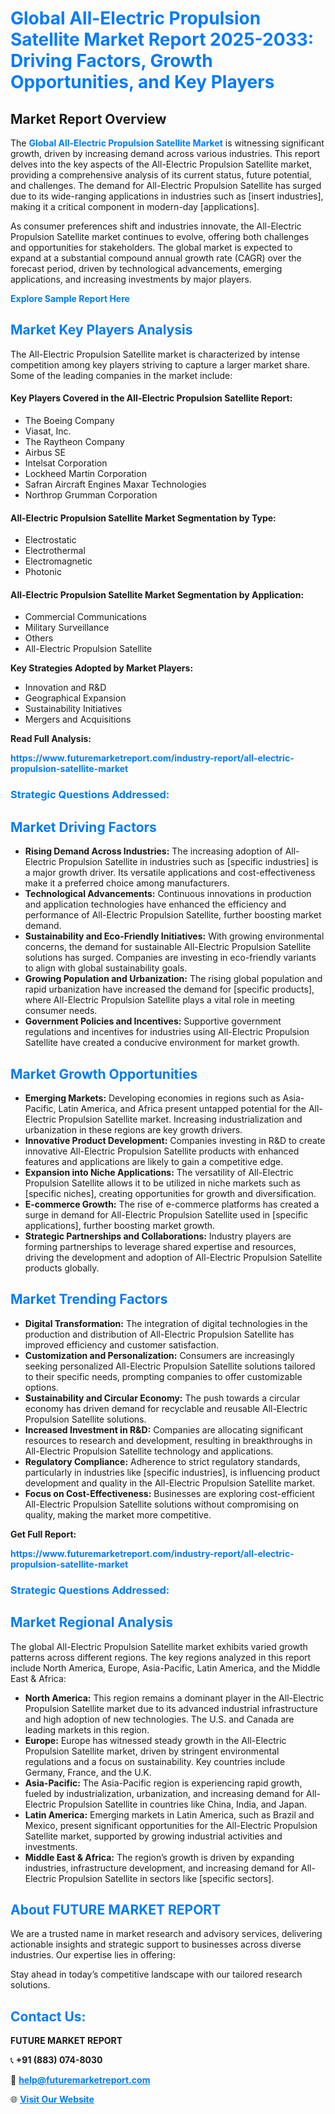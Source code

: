 <h1 style="color: #007BFF;">Global All-Electric Propulsion Satellite Market Report 2025-2033: Driving Factors, Growth Opportunities, and Key Players</h1>

<section id="overview">
<h2>Market Report Overview</h2>
<p>The <a href="https://www.futuremarketreport.com/industry-report/all-electric-propulsion-satellite-market" style="color: #007BFF; text-decoration: none;"><strong>Global All-Electric Propulsion Satellite Market</strong></a> is witnessing significant growth, driven by increasing demand across various industries. This report delves into the key aspects of the All-Electric Propulsion Satellite market, providing a comprehensive analysis of its current status, future potential, and challenges. The demand for All-Electric Propulsion Satellite has surged due to its wide-ranging applications in industries such as [insert industries], making it a critical component in modern-day [applications].</p>
<p>As consumer preferences shift and industries innovate, the All-Electric Propulsion Satellite market continues to evolve, offering both challenges and opportunities for stakeholders. The global market is expected to expand at a substantial compound annual growth rate (CAGR) over the forecast period, driven by technological advancements, emerging applications, and increasing investments by major players.</p>
</section>

<section id="overview">
<p><a href="https://www.futuremarketreport.com/request-sample/reportId=111043" style="color: #007BFF; text-decoration: none;"><strong>Explore Sample Report Here</strong></a></p>
</section>

<section id="key-players">
<h2 style="color: #007BFF;">Market Key Players Analysis</h2>
<p>The All-Electric Propulsion Satellite market is characterized by intense competition among key players striving to capture a larger market share. Some of the leading companies in the market include:</p>
<h4>Key Players Covered in the All-Electric Propulsion Satellite Report:</h4>
<ul><li>The Boeing Company</li><li>Viasat, Inc.</li><li>The Raytheon Company</li><li>Airbus SE</li><li>Intelsat Corporation</li><li>Lockheed Martin Corporation</li><li>Safran Aircraft Engines Maxar Technologies</li><li>Northrop Grumman Corporation</li></ul>
<h4>All-Electric Propulsion Satellite Market Segmentation by Type:</h4>
<ul><li>Electrostatic</li><li>Electrothermal</li><li>Electromagnetic</li><li>Photonic</li></ul>

<h4>All-Electric Propulsion Satellite Market Segmentation by Application:</h4>
<ul><li>Commercial Communications</li><li>Military Surveillance</li><li>Others</li><li>All-Electric Propulsion Satellite</li></ul>
<p><strong>Key Strategies Adopted by Market Players:</strong></p>
<ul>
<li>Innovation and R&D</li>
<li>Geographical Expansion</li>
<li>Sustainability Initiatives</li>
<li>Mergers and Acquisitions</li>
</ul>
</section>

<section>
<p><strong>Read Full Analysis: </strong></p><a href="https://www.futuremarketreport.com/industry-report/all-electric-propulsion-satellite-market" style="color: #007BFF; text-decoration: none;"><strong>https://www.futuremarketreport.com/industry-report/all-electric-propulsion-satellite-market</strong></a>
<h3 style="color: #007BFF;">Strategic Questions Addressed:</h3>
</section>

<section id="driving-factors">
<h2 style="color: #007BFF;">Market Driving Factors</h2>
<ul>
<li><strong>Rising Demand Across Industries:</strong> The increasing adoption of All-Electric Propulsion Satellite in industries such as [specific industries] is a major growth driver. Its versatile applications and cost-effectiveness make it a preferred choice among manufacturers.</li>
<li><strong>Technological Advancements:</strong> Continuous innovations in production and application technologies have enhanced the efficiency and performance of All-Electric Propulsion Satellite, further boosting market demand.</li>
<li><strong>Sustainability and Eco-Friendly Initiatives:</strong> With growing environmental concerns, the demand for sustainable All-Electric Propulsion Satellite solutions has surged. Companies are investing in eco-friendly variants to align with global sustainability goals.</li>
<li><strong>Growing Population and Urbanization:</strong> The rising global population and rapid urbanization have increased the demand for [specific products], where All-Electric Propulsion Satellite plays a vital role in meeting consumer needs.</li>
<li><strong>Government Policies and Incentives:</strong> Supportive government regulations and incentives for industries using All-Electric Propulsion Satellite have created a conducive environment for market growth.</li>
</ul>
</section>

<section id="growth-opportunities">
<h2 style="color: #007BFF;">Market Growth Opportunities</h2>
<ul>
<li><strong>Emerging Markets:</strong> Developing economies in regions such as Asia-Pacific, Latin America, and Africa present untapped potential for the All-Electric Propulsion Satellite market. Increasing industrialization and urbanization in these regions are key growth drivers.</li>
<li><strong>Innovative Product Development:</strong> Companies investing in R&D to create innovative All-Electric Propulsion Satellite products with enhanced features and applications are likely to gain a competitive edge.</li>
<li><strong>Expansion into Niche Applications:</strong> The versatility of All-Electric Propulsion Satellite allows it to be utilized in niche markets such as [specific niches], creating opportunities for growth and diversification.</li>
<li><strong>E-commerce Growth:</strong> The rise of e-commerce platforms has created a surge in demand for All-Electric Propulsion Satellite used in [specific applications], further boosting market growth.</li>
<li><strong>Strategic Partnerships and Collaborations:</strong> Industry players are forming partnerships to leverage shared expertise and resources, driving the development and adoption of All-Electric Propulsion Satellite products globally.</li>
</ul>
</section>

<section id="trending-factors">
<h2 style="color: #007BFF;">Market Trending Factors</h2>
<ul>
<li><strong>Digital Transformation:</strong> The integration of digital technologies in the production and distribution of All-Electric Propulsion Satellite has improved efficiency and customer satisfaction.</li>
<li><strong>Customization and Personalization:</strong> Consumers are increasingly seeking personalized All-Electric Propulsion Satellite solutions tailored to their specific needs, prompting companies to offer customizable options.</li>
<li><strong>Sustainability and Circular Economy:</strong> The push towards a circular economy has driven demand for recyclable and reusable All-Electric Propulsion Satellite solutions.</li>
<li><strong>Increased Investment in R&D:</strong> Companies are allocating significant resources to research and development, resulting in breakthroughs in All-Electric Propulsion Satellite technology and applications.</li>
<li><strong>Regulatory Compliance:</strong> Adherence to strict regulatory standards, particularly in industries like [specific industries], is influencing product development and quality in the All-Electric Propulsion Satellite market.</li>
<li><strong>Focus on Cost-Effectiveness:</strong> Businesses are exploring cost-efficient All-Electric Propulsion Satellite solutions without compromising on quality, making the market more competitive.</li>
</ul>
</section>

<section>
<p><strong>Get Full Report: </strong></p><a href="https://www.futuremarketreport.com/industry-report/all-electric-propulsion-satellite-market" style="color: #007BFF; text-decoration: none;"><strong>https://www.futuremarketreport.com/industry-report/all-electric-propulsion-satellite-market</strong></a>
<h3 style="color: #007BFF;">Strategic Questions Addressed:</h3>
</section>


<section id="regional-analysis">
<h2 style="color: #007BFF;">Market Regional Analysis</h2>
<p>The global All-Electric Propulsion Satellite market exhibits varied growth patterns across different regions. The key regions analyzed in this report include North America, Europe, Asia-Pacific, Latin America, and the Middle East & Africa:</p>
<ul>
<li><strong>North America:</strong> This region remains a dominant player in the All-Electric Propulsion Satellite market due to its advanced industrial infrastructure and high adoption of new technologies. The U.S. and Canada are leading markets in this region.</li>
<li><strong>Europe:</strong> Europe has witnessed steady growth in the All-Electric Propulsion Satellite market, driven by stringent environmental regulations and a focus on sustainability. Key countries include Germany, France, and the U.K.</li>
<li><strong>Asia-Pacific:</strong> The Asia-Pacific region is experiencing rapid growth, fueled by industrialization, urbanization, and increasing demand for All-Electric Propulsion Satellite in countries like China, India, and Japan.</li>
<li><strong>Latin America:</strong> Emerging markets in Latin America, such as Brazil and Mexico, present significant opportunities for the All-Electric Propulsion Satellite market, supported by growing industrial activities and investments.</li>
<li><strong>Middle East & Africa:</strong> The region’s growth is driven by expanding industries, infrastructure development, and increasing demand for All-Electric Propulsion Satellite in sectors like [specific sectors].</li>
</ul>
</section>

<footer>
<h2 style="color: #007BFF;">About FUTURE MARKET REPORT</h2>
<p>We are a trusted name in market research and advisory services, delivering actionable insights and strategic support to businesses across diverse industries. Our expertise lies in offering:</p>

<p>Stay ahead in today’s competitive landscape with our tailored research solutions.</p>

<h2 style="color: #007BFF;">Contact Us:</h2>
<p><strong>FUTURE MARKET REPORT</strong></p>
<p>📞 <strong>+91 (883) 074-8030</strong></p>
<p>📧 <strong><a href="mailto:help@futuremarketreport.com" style="color: #007BFF;">help@futuremarketreport.com</a></strong></p>
<p>🌐 <strong><a href="https://www.futuremarketreport.com/" style="color: #007BFF;">Visit Our Website</a></strong></p>
</footer>